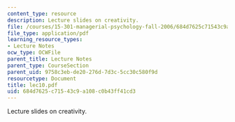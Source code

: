 ```yaml
---
content_type: resource
description: Lecture slides on creativity.
file: /courses/15-301-managerial-psychology-fall-2006/684d7625c71543c9a108c0b43ff41cd3_lec10.pdf
file_type: application/pdf
learning_resource_types:
- Lecture Notes
ocw_type: OCWFile
parent_title: Lecture Notes
parent_type: CourseSection
parent_uid: 9758c3eb-de20-276d-7d3c-5cc30c580f9d
resourcetype: Document
title: lec10.pdf
uid: 684d7625-c715-43c9-a108-c0b43ff41cd3
---
```

Lecture slides on creativity.

